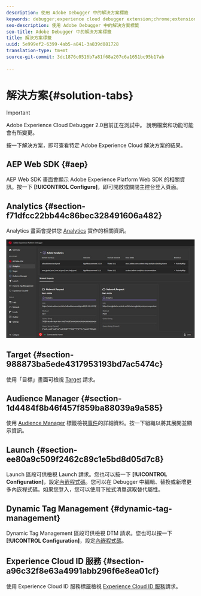 ```yaml
---
description: 使用 Adobe Debugger 中的解決方案標籤
keywords: debugger;experience cloud debugger extension;chrome;extension;summary;clear;requests;solutions;solution;information;analytics;target;audience manager;media optimizer;amo;id service
seo-description: 使用 Adobe Debugger 中的解決方案標籤
seo-title: Adobe Debugger 中的解決方案標籤
title: 解決方案標籤
uuid: 5e999ef2-6399-4ab5-a841-3a839d081728
translation-type: tm+mt
source-git-commit: 3dc1876c0516b7a81f68a207c6a1651bc95b17ab

---
```



# 解決方案{#solution-tabs}

>[!IMPORTANT]
>
>Adobe Experience Cloud Debugger 2.0目前正在測試中。 說明檔案和功能可能會有所變更。

按一下解決方案，即可查看特定 Adobe Experience Cloud 解決方案的結果。

## AEP Web SDK {#aep}

AEP Web SDK 畫面會顯示 Adobe Experience Platform Web SDK 的相關資訊。按一下 **[!UICONTROL Configure]**，即可開啟或關閉主控台登入頁面。

## Analytics {#section-f71dfcc22bb44c86bec328491606a482}

Analytics 畫面會提供您 [Analytics](https://docs.adobe.com/content/help/zh-Hant/analytics/landing/home.html) 實作的相關資訊。

![](assets/analytics.jpg)

## Target {#section-988873ba5ede4317953193bd7ac5474c}

使用「目標」畫面可檢視 [Target](https://docs.adobe.com/content/help/zh-Hant/target/using/target-home.html) 請求<!-- or [Mbox Trace](https://docs.adobe.com/content/help/en/target/using/activities/troubleshoot-activities/content-trouble.html) response details-->。

## Audience Manager {#section-1d4484f8b46f457f859ba88039a9a585}

使用 [Audience Manager](https://docs.adobe.com/content/help/zh-Hant/audience-manager/user-guide/aam-home.html) 標籤檢視[事件](https://docs.adobe.com/content/help/zh-Hant/audience-manager/user-guide/api-and-sdk-code/dcs/dcs-event-calls/dcs-event-calls.html)的詳細資料。按一下組織以將其展開並顯示資訊。

## Launch {#section-ee80a9c509f2462c89c1e5bd8d05d7c8}

Launch 區段可供檢視 Launch 請求。您也可以按一下 **[!UICONTROL Configuration]**，設定[內嵌程式碼](https://docs.adobe.com/content/help/zh-Hant/launch/using/reference/upgrade/link-dtm-embed-code.html)。您可以在 Debugger 中編輯、替換或新增更多內嵌程式碼。如果您登入，您可以使用下拉式清單選取替代屬性。

## Dynamic Tag Management {#dynamic-tag-management}

Dynamic Tag Management 區段可供檢視 DTM 請求。您也可以按一下 **[!UICONTROL Configuration]**，設定[內嵌程式碼](https://docs.adobe.com/content/help/zh-Hant/dtm/using/client-side/code.html)。

## Experience Cloud ID 服務 {#section-a96c32f8e63a4991abb296f6e8ea01cf}

使用 Experience Cloud ID 服務標籤檢視 [Experience Cloud ID 服務](https://docs.adobe.com/content/help/zh-Hant/id-service/using/home.html)請求。